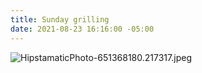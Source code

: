 ```yaml
---
title: Sunday grilling
date: 2021-08-23 16:16:00 -05:00
---
```


![HipstamaticPhoto-651368180.217317.jpeg](/uploads/HipstamaticPhoto-651368180.217317.jpeg)